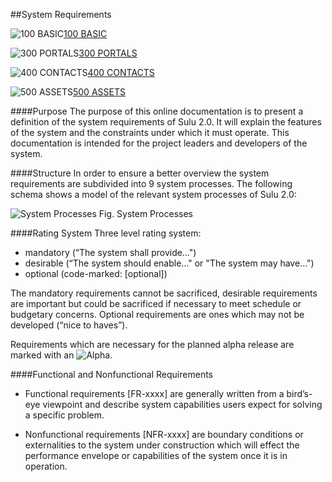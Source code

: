 ##System Requirements

![100 BASIC](https://raw.github.com/massiveart/sulu-docs/master/system-requirements/images/basic.png)[100 BASIC](https://github.com/massiveart/sulu-docs/tree/master/system-requirements/100-basic "100 BASIC")

<!--![200 SEARCH](https://raw.github.com/massiveart/sulu-docs/master/system-requirements/images/search.png)[200 SEARCH](https://github.com/massiveart/sulu-docs/tree/master/system-requirements/200-search "200 SEARCH")-->

![300 PORTALS](https://raw.github.com/massiveart/sulu-docs/master/system-requirements/images/portals.png)[300 PORTALS](https://github.com/massiveart/sulu-docs/tree/master/system-requirements/300-portals "300 PORTALS")

![400 CONTACTS](https://raw.github.com/massiveart/sulu-docs/master/system-requirements/images/contacts.png)[400 CONTACTS](https://github.com/massiveart/sulu-docs/tree/master/system-requirements/400-contacts "400 CONTACTS")

![500 ASSETS](https://raw.github.com/massiveart/sulu-docs/master/system-requirements/images/assets.png)[500 ASSETS](https://github.com/massiveart/sulu-docs/tree/master/system-requirements/500-assets "500 ASSETS")

<!--![600 GLOBAL](https://raw.github.com/massiveart/sulu-docs/master/system-requirements/images/global.png)[600 GLOBAL](https://github.com/massiveart/sulu-docs/tree/master/system-requirements/600-global "600 GLOBAL")

![700 SEO / SEM](https://raw.github.com/massiveart/sulu-docs/master/system-requirements/images/seo-sem.png)[700 SEO / SEM](https://github.com/massiveart/sulu-docs/tree/master/system-requirements/700-seo-sem "700 SEO / SEM")

![800 DASHBOARD](https://raw.github.com/massiveart/sulu-docs/master/system-requirements/images/dashboard.png)[800 DASHBOARD](https://github.com/massiveart/sulu-docs/tree/master/system-requirements/800-dashboard "800 DASHBOARD")

![900 SHOP](https://raw.github.com/massiveart/sulu-docs/master/system-requirements/images/shop.png)[900 SHOP](https://github.com/massiveart/sulu-docs/tree/master/system-requirements/900-shop "900 SHOP")-->
####Purpose
The purpose of this online documentation is to present a definition of the system requirements of Sulu 2.0. It will explain the features of the system and the constraints under which it must operate. This documentation is intended for the project leaders and developers of the system.

####Structure
In order to ensure a better overview the system requirements are subdivided into 9 system processes. The following schema shows a model of the relevant system processes of Sulu 2.0:

![System Processes](https://raw.github.com/massiveart/sulu-docs/master/system-requirements/images/system-processes_03.png)
Fig. System Processes

####Rating System
Three level rating system:
* mandatory (“The system shall provide…")
* desirable (“The system should enable…" or "The system may have…") 
* optional (code-marked: [optional])

The mandatory requirements cannot be sacrificed, desirable requirements are important but could be sacrificed if necessary to meet schedule or budgetary concerns. Optional requirements are ones which may not be developed (“nice to haves”).

Requirements which are necessary for the planned alpha release are marked with an ![Alpha](https://raw.github.com/massiveart/sulu-docs/master/system-requirements/images/alpha.png).

####Functional and Nonfunctional Requirements
* Functional requirements [FR-xxxx] are generally written from a bird’s-eye viewpoint and describe system capabilities users expect for solving a specific problem.

* Nonfunctional requirements [NFR-xxxx] are boundary conditions or externalities to the system under construction which will effect the performance envelope or capabilities of the system once it is in operation.




